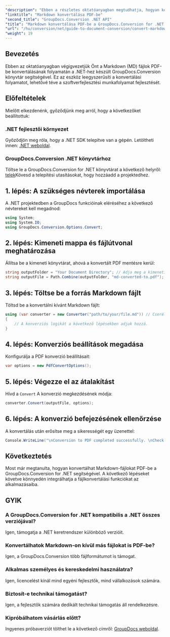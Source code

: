 ```yaml
---
"description": "Ebben a részletes oktatóanyagban megtudhatja, hogyan konvertálhatja egyszerűen Markdown (MD) fájlokat Portable Document Format (PDF) formátumba a .NET-hez készült GroupDocs.Conversion könyvtár segítségével."
"linktitle": "Markdown konvertálása PDF-be"
"second_title": "GroupDocs.Conversion .NET API"
"title": "Markdown konvertálása PDF-be a GroupDocs.Conversion for .NET segítségével"
"url": "/hu/conversion/net/guide-to-document-conversion/convert-markdown-to-pdf/"
"weight": 19
---
```


## Bevezetés

Ebben az oktatóanyagban végigvezetjük Önt a Markdown (MD) fájlok PDF-be konvertálásának folyamatán a .NET-hez készült GroupDocs.Conversion könyvtár segítségével. Ez az eszköz leegyszerűsíti a konvertálási folyamatot, lehetővé téve a szoftverfejlesztési munkafolyamat fejlesztését.

## Előfeltételek

Mielőtt elkezdenénk, győződjünk meg arról, hogy a következőket beállítottuk:

### .NET fejlesztői környezet
Győződjön meg róla, hogy a .NET SDK telepítve van a gépén. Letöltheti innen: [.NET weboldal](https://dotnet.microsoft.com/download).

### GroupDocs.Conversion .NET könyvtárhoz
Töltse le a GroupDocs.Conversion for .NET könyvtárat a következő helyről: [telek](https://releases.groupdocs.com/conversion/net/)Kövesd a telepítési utasításokat, hogy hozzáadd a projektedhez.

## 1. lépés: A szükséges névterek importálása
A .NET projektedben a GroupDocs funkcióinak eléréséhez a következő névtereket kell megadnod:

```csharp
using System;
using System.IO;
using GroupDocs.Conversion.Options.Convert;
```

## 2. lépés: Kimeneti mappa és fájlútvonal meghatározása
Állítsa be a kimeneti könyvtárat, ahová a konvertált PDF mentésre kerül:

```csharp
string outputFolder = "Your Document Directory"; // Adja meg a kimeneti könyvtárat
string outputFile = Path.Combine(outputFolder, "md-converted-to.pdf");
```

## 3. lépés: Töltse be a forrás Markdown fájlt
Töltsd be a konvertálni kívánt Markdown fájlt:

```csharp
using (var converter = new Converter("path/to/your/file.md")) // Cserélje le az MD fájl elérési útjával
{
    // A konverziós logikát a következő lépésekben adjuk hozzá.
}
```

## 4. lépés: Konverziós beállítások megadása
Konfigurálja a PDF konverzió beállításait:

```csharp
var options = new PdfConvertOptions();
```

## 5. lépés: Végezze el az átalakítást
Hívd a `Convert` A konverzió megkezdésének módja:

```csharp
converter.Convert(outputFile, options);
```

## 6. lépés: A konverzió befejezésének ellenőrzése
A konvertálás után erősítse meg a sikerességét egy üzenettel:

```csharp
Console.WriteLine("\nConversion to PDF completed successfully. \nCheck output in {0}", outputFolder);
```

## Következtetés
Most már megtanulta, hogyan konvertálhat Markdown-fájlokat PDF-be a GroupDocs.Conversion for .NET segítségével. A következő lépéseket követve könnyedén integrálhatja a fájlkonvertálási funkciókat az alkalmazásaiba.

## GYIK

### A GroupDocs.Conversion for .NET kompatibilis a .NET összes verziójával?
Igen, támogatja a .NET keretrendszer különböző verzióit.

### Konvertálhatok Markdown-on kívül más fájlokat is PDF-be?
Igen, a GroupDocs.Conversion több fájlformátumot is támogat.

### Alkalmas személyes és kereskedelmi használatra?
Igen, licencelést kínál mind egyéni fejlesztők, mind vállalkozások számára.

### Biztosít-e technikai támogatást?
Igen, a fejlesztők számára dedikált technikai támogatás áll rendelkezésre.

### Kipróbálhatom vásárlás előtt?
Ingyenes próbaverziót tölthet le a következő címről: [GroupDocs weboldal](https://releases.groupdocs.com/conversion/net/).